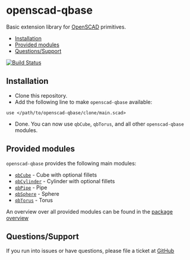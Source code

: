 # openscad-qbase

Basic extension library for [OpenSCAD](http://www.openscad.org/) primitives.

* [Installation](#installation)
* [Provided modules](#provided-modules)
* [Questions/Support](#questionssupport)

[![Build Status](https://travis-ci.org/little-blossom/openscad-qbase.svg?branch=master)](https://travis-ci.org/little-blossom/openscad-qbase)

## Installation

* Clone this repository.
* Add the following line to make `openscad-qbase` available:
```
use </path/to/openscad-qbase/clone/main.scad>
```
* Done. You can now use `qbCube`, `qbTorus`, and all other `openscad-qbase` modules.

## Provided modules

`openscad-qbase` provides the following main modules:

* [`qbCube`](https://little-blossom.github.io/openscad-qbase/generated/qbCube) - Cube with optional fillets
* [`qbCylinder`](https://little-blossom.github.io/openscad-qbase/generated/qbCylinder) - Cylinder with optional fillets
* [`qbPipe`](https://little-blossom.github.io/openscad-qbase/generated/qbPipe) - Pipe
* [`qbSphere`](https://little-blossom.github.io/openscad-qbase/generated/qbSphere) - Sphere
* [`qbTorus`](https://little-blossom.github.io/openscad-qbase/generated/qbTorus) - Torus

An overview over all provided modules can be found in the [package overview](https://little-blossom.github.io/openscad-qbase/generated/overview)

## Questions/Support

If you run into issues or have questions, please file a ticket at [GitHub](https://github.com/little-blossom/openscad-qbase/issues/new)
